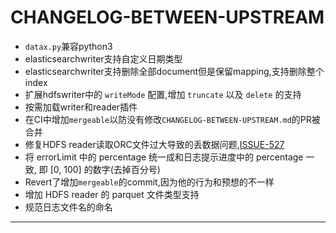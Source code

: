 # CHANGELOG-BETWEEN-UPSTREAM

* `datax.py`兼容python3
* elasticsearchwriter支持自定义日期类型
* elasticsearchwriter支持删除全部document但是保留mapping,支持删除整个index
* 扩展hdfswriter中的 `writeMode` 配置,增加 `truncate` 以及 `delete` 的支持
* 按需加载writer和reader插件
* 在CI中增加`mergeable`以防没有修改`CHANGELOG-BETWEEN-UPSTREAM.md`的PR被合并
* 修复HDFS reader读取ORC文件过大导致的丢数据问题,[ISSUE-527][1]
* 将 errorLimit 中的 percentage 统一成和日志提示进度中的 percentage 一致, 即 [0, 100] 的数字(去掉百分号)
* Revert了增加`mergeable`的commit,因为他的行为和预想的不一样
* 增加 HDFS reader 的 parquet 文件类型支持
* 规范日志文件名的命名

---

[1]: https://github.com/alibaba/DataX/issues/527
